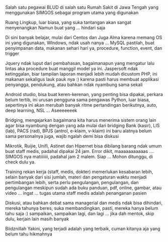 Salah satu pegawai BLUD di salah satu Rumah Sakit di Jawa Tengah
yang menggunakan SIMGOS sebagai program utama yang digunakan

Ruang Lingkup, luar biasa, yang suka tantangan akan sangat menyenangkan
Namun buat yang ... hindari saja

Di sini banyak belajar, mulai dari
Centos dan Juga Alma karena memang OS ini yang digunakan, WIndows, ndak usah nanya ...
MySQL pastilah, buat penyimpanan data, makanan sehari hari ya, procedure, function, event, dan trigger

Jquery ndak luput dari pembahasan, bagaimanapun yang mengatur lalu lintas aka procedure buat manggil model ya ini.
Jaspersoft ndak ketinggalan, biar tampilan laporan menjadi lebih mudah dicustom
PHP, ini makanan sekaligus lauk pauk nya :) karena pasti harus membuat applikasi penyangga, pendukung, atau bahkan ndak nyambung sama sekali

Android studio, bisa buat keren-kerenan, yang penting bisa dipakai, perkara belum tertib, ini urusan pengguna sama pengawas
Python, luar biasa, sepertinya ini akan merubah banyak ritme pertandingan berikutnya, auto, deep learning, NSL ... Aseeeeeeek 

Bridging, mengajarkan bagaimana kita harus menerima sistem orang lain agar bisa nyambung dengan yang ada
mulai dari bridging Bank (kasir), LIS (lab), PACS (rad), BPJS (antrol, e-klaim, v-klaim) ini baru alatnya
belum sama personalnya juga, wajib ngalah demi bisa diskusi

Mikrotik, Ruijie, Unifi, Astinet dan Hipernet bisa dibilang barang ndak umum buat staff medis, padahal dipakai 24 jam. 
Error dikit, maaaaaaaaaaas .... SIMGOS nya matiiiiiii, padahal jam 2 malem. Siap ... Mohon ditunggu, di check dulu ya.

Training rekan kerja (staff, medis, dokter) memerlukan kesabaran lebih, selain banyak dari sisi jumlah, 
materi dan pengaturan waktu menjadi pertimbangan lebih, serta perlu pengulangan, pengulangan, dan pengulangan
meskipun sudah ada buku panduan, pdf, online, gambar, atau video ... ingat ... tugas utama staff medis adalah penanganan pasien

Diskusi, atau bahkan debat sama managerial dan medis ndak bisa dihindari, mereka tahunya beres, 
suka membandingkan, pasti, mereka hanya belum tahu saja :) sampaikan, sampaikan lagi, dan lagi ... jika dah mentok, skip dulu, kerjain lain masih banyak

Biidznillah
Yakini, yang terjadi adalah yang terbaik, cuman kitanya aja yang belum tahu hikmahnya



<!---
heri-muryanto/heri-muryanto is a ✨ special ✨ repository because its `README.md` (this file) appears on your GitHub profile.
You can click the Preview link to take a look at your changes.
--->
